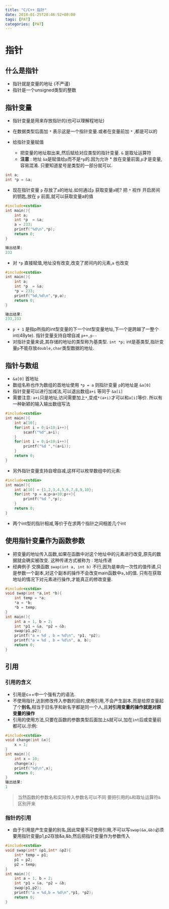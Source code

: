 ```yaml
---
title: "C/C++ 指针"
date: 2018-01-25T20:46:52+08:00  
tags: [PAT]  
categories: [PAT]  
---
```


# 指针

## 什么是指针

-  指针就是变量的地址 (不严谨)
-  指针是一个unsigned类型的整数

## 指针变量

-  指针变量是用来存放指针的(也可以理解程地址)
- 在数据类型后面加 `*` 表示这是一个指针变量.或者在变量前加 `*` ,都是可以的

- 给指针变量赋值
    - 把变量的地址取出来,然后赋给对应类型的指针变量. `&` 是取址运算符
    - **注意** : 地址 `&a`是赋值给`p`而不是`*p`的.因为允许 * 放在变量前面,`p`才是变量,容易混淆.  只要知道星号是类型的一部分就可以.    


```c++
int a;
int *p = &a;
```
- 现在指针变量 `p` 存放了`a`的地址.如何通过`p` 获取变量`a`呢?  把 `*` 视作 开启房间的钥匙,放在 `p` 前面,就可以获取变量a的值


```c++
#include<cstdio>
int main(){
    int a;
    int *p  = &a;
    a = 233;
    printf("%d\n",*p);
    return 0;
}

输出结果:
233
```

- 对 `*p` 直接赋值,地址没有改变,改变了房间内的元素,`a` 也改变


```c++
#include<cstdio>
int main(){
    int a;
    int *p  = &a;
    *p = 233;
    printf("%d,%d\n",*p,a);
    return 0;
}

输出结果:
233,233
```

- `p + 1` 是指p所指的int型变量的下一个int型变量地址,下一个是跨越了一整个int(4Byte).  指针变量支持自增自减 `p++,p--`
- 对指针变量来说,其存储的地址的类型称为基类型. `int *p;` int是基类型,指针变量`p`不能存放`double,char`类型数据的地址.

## 指针与数组

- `&a[0]`  首地址
- 数组名称也作为数组的首地址使用 `*p = a` 则指针变量 `p`的地址是 `&a[0]`
-  指针变量可以进行加减法,可以退出数组`a+i` 等同于 `&a[i]`
-  需要注意: `a+i`只是地址,访问需要加上`*`,变成`*(a+i)`才可以和`a[i]`等价. 所以有一种新颖的输入输出数组写法  


```c++
#include<cstdio>
int main(){
    int a[10];
    for(int i = 0;i<10;i++){
    	scanf("%d",a+i);
	}
	for(int i = 0;i<10;i++){
		printf("%d ",*(a+i));
	}
	return 0;
}
```
- 另外指针变量支持自增自减,这样可以枚举数组中的元素:  


```c++
#include<cstdio>
int main(){
    int a[10] = {1,2,3,4,5,6,7,8,9,10};
    for(int *p = a;p<a+10;p++){
    	printf("%d ",*p);
	}
	return 0;
}
```
- 两个int型的指针相减,等价于在求两个指针之间相差几个int  

## 使用指针变量作为函数参数

- 把变量的地址传入函数,如果在函数中对这个地址中的元素进行改变,原先的数据就会确实被改变. 这种传递方式被称为 : 地址传递
- 经典例子 交换函数 `swap(int a, int b)` 不行,因为是单向一次性的值传递,只是参数一个副本,对这个副本的操作不会改变main函数中`a,b`的值. 只有在获取地址的情况下对元素进行操作,才能真正的修改变量.

```c++
#include<cstdio>
void swap(int *a,int *b){
	int temp = *a;
	*a = *b;
	*b = temp;
}
int main(){
    int a = 1, b = 2;
    int *p1 = &a, *p2 = &b;
    swap(p1,p2);
    printf("a = %d , b = %d\n", *p1, *p2);
    printf("a = %d , b = %d\n", a, b);
    return 0;
}
```

## 引用

### 引用的含义

- 引用是c++中一个强有力的语法.
- 不使用指针,达到修改传入参数的目的,使用引用,不会产生副本,而是给原变量起了个**别名**,相当于旧名字和新名字都是同一个人,且**对引用变量的操作就是对原变量的操作**
- 引用的使用方法,只要在函数的参数类型后面加上`&`就可以,加在`int`后或变量前都可以.示例:  


```c++
#include<cstdio>
void change(int &x){
	x = 1;
}
int main(){
	int x = 10;
	change(x);
	printf("%d\n",x);
	return 0;
}
输出结果:
1
```
> 当然函数的参数名和实际传入参数名可以不同
> 要把引用的`&`和取址运算符`&`区别开来

### 指针的引用
- 由于引用是产生变量的别名,因此常量不可使用引用,不可以写`swap(&a,&b)`必须要用指针变量p1,p2存放&a,&b,然后把指针变量作为参数传入  


```c++
#include<cstdio>
void swap(int* &p1,int* &p2){
	int* temp = p1;
	p1 = p2;
	p2 = temp;
}
int main(){
	int a = 1, b = 2;
	int *p1 = &a, *p2 = &b;
	swap(p1,p2);
	printf("a = %d,b = %d\n",*p1, *p2);
	return 0;
}
```
